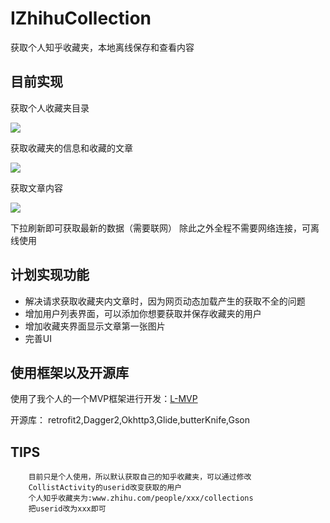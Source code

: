 # IZhihuCollection
获取个人知乎收藏夹，本地离线保存和查看内容  


## 目前实现

获取个人收藏夹目录
  
  ![](https://github.com/Liamql/IZhihuCollection/blob/master/demo/d1.png)

获取收藏夹的信息和收藏的文章
  
  ![](https://github.com/Liamql/IZhihuCollection/blob/master/demo/d2.png)

获取文章内容
  
  ![](https://github.com/Liamql/IZhihuCollection/blob/master/demo/d3.png)


下拉刷新即可获取最新的数据（需要联网）
除此之外全程不需要网络连接，可离线使用
  

## 计划实现功能

* 解决请求获取收藏夹内文章时，因为网页动态加载产生的获取不全的问题
* 增加用户列表界面，可以添加你想要获取并保存收藏夹的用户
* 增加收藏夹界面显示文章第一张图片
* 完善UI
  
  

## 使用框架以及开源库

使用了我个人的一个MVP框架进行开发：[L-MVP](https://github.com/Liamql/L-MVP)  

开源库： retrofit2,Dagger2,Okhttp3,Glide,butterKnife,Gson

## TIPS

        目前只是个人使用，所以默认获取自己的知乎收藏夹，可以通过修改
        CollistActivity的userid改变获取的用户
        个人知乎收藏夹为:www.zhihu.com/people/xxx/collections
        把userid改为xxx即可